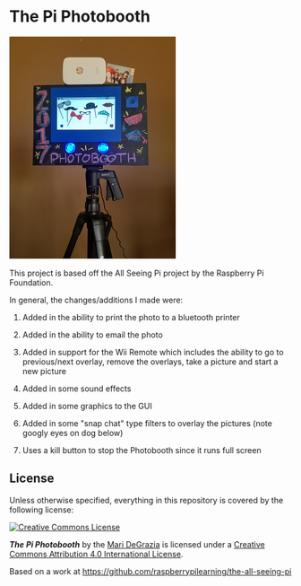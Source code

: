 # The Pi Photobooth

![](photobooth.png)

This project is based off the All Seeing Pi project by the Raspberry Pi Foundation.

In general, the changes/additions I made were:

1) Added in the ability to print the photo to a bluetooth printer

2) Added in the ability to email the photo

3) Added in support for the Wii Remote which includes the ability to go to previous/next overlay, remove the overlays, take a picture and start a new picture

4) Added in some sound effects

5) Added in some graphics to the GUI

6) Added in some "snap chat" type filters to overlay the pictures (note googly eyes on dog below)

7) Uses a kill button to stop the Photobooth since it runs full screen


## License

Unless otherwise specified, everything in this repository is covered by the following license:

[![Creative Commons License](http://i.creativecommons.org/l/by-sa/4.0/88x31.png)](http://creativecommons.org/licenses/by-sa/4.0/)

***The Pi Photobooth*** by the [Mari DeGrazia](http://anotherpiblog.blogspot.com/) is licensed under a [Creative Commons Attribution 4.0 International License](http://creativecommons.org/licenses/by-sa/4.0/).

Based on a work at https://github.com/raspberrypilearning/the-all-seeing-pi
